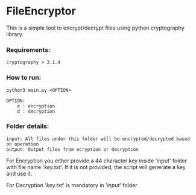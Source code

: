 # FileEncryptor

This is a simple tool to encrypt/decrypt files using python cryptography library.

### Requirements:

    cryptography > 2.1.4

### How to run:

    python3 main.py <OPTION>

    OPTION: 
        e : encryption
        d : decryption

### Folder details:

    input: All files under this folder will be encrypted/decrypted based on operation
    output: Output files from ecryption or decryption


For Encryption you either provide a 44 character key inside '*input*' folder with file name '*key.txt*'. If it is not provided, the script will generate a key and use it.

For Decryption '*key.txt*' is mandatory in '*input*' folder
